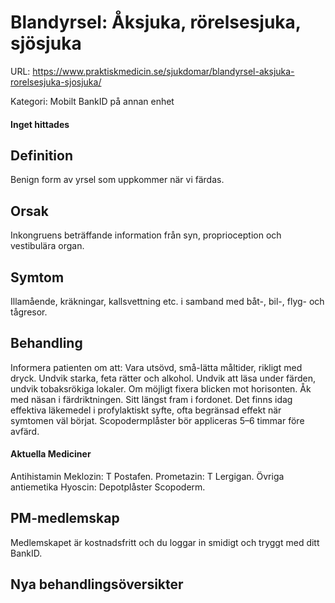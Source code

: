 # Blandyrsel: Åksjuka, rörelsesjuka, sjösjuka

URL: https://www.praktiskmedicin.se/sjukdomar/blandyrsel-aksjuka-rorelsesjuka-sjosjuka/



Kategori: Mobilt BankID på annan enhet

#### Inget hittades

## Definition

Benign form av yrsel som uppkommer när vi färdas.

## Orsak

Inkongruens beträffande information från syn, proprioception och vestibulära organ.

## Symtom

Illamående, kräkningar, kallsvettning etc. i samband med båt-, bil-, flyg- och tågresor.

## Behandling

Informera patienten om att: Vara utsövd, små-lätta måltider, rikligt med dryck. Undvik starka, feta rätter och alkohol. Undvik att läsa under färden, undvik tobaksrökiga lokaler. Om möjligt fixera blicken mot horisonten. Åk med näsan i färdriktningen. Sitt längst fram i fordonet.
Det finns idag effektiva läkemedel i profylaktiskt syfte, ofta begränsad effekt när symtomen väl börjat. Scopodermplåster bör appliceras 5–6 timmar före avfärd.

#### Aktuella Mediciner

Antihistamin
Meklozin: T Postafen.
Prometazin: T Lergigan.
Övriga antiemetika
Hyoscin: Depotplåster Scopoderm.

## PM-medlemskap

Medlemskapet är kostnadsfritt och du loggar in smidigt och tryggt med ditt BankID.

## Nya behandlingsöversikter

